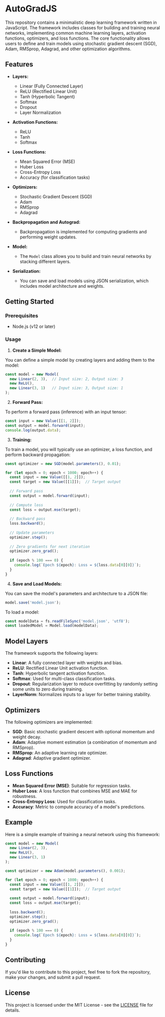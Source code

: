# AutoGradJS

This repository contains a minimalistic deep learning framework written in JavaScript. The framework includes classes for building and training neural networks, implementing common machine learning layers, activation functions, optimizers, and loss functions. The core functionality allows users to define and train models using stochastic gradient descent (SGD), Adam, RMSprop, Adagrad, and other optimization algorithms.

## Features

- **Layers:**
  - Linear (Fully Connected Layer)
  - ReLU (Rectified Linear Unit)
  - Tanh (Hyperbolic Tangent)
  - Softmax
  - Dropout
  - Layer Normalization

- **Activation Functions:**
  - ReLU
  - Tanh
  - Softmax

- **Loss Functions:**
  - Mean Squared Error (MSE)
  - Huber Loss
  - Cross-Entropy Loss
  - Accuracy (for classification tasks)

- **Optimizers:**
  - Stochastic Gradient Descent (SGD)
  - Adam
  - RMSprop
  - Adagrad

- **Backpropagation and Autograd:**
  - Backpropagation is implemented for computing gradients and performing weight updates.

- **Model:**
  - The `Model` class allows you to build and train neural networks by stacking different layers.

- **Serialization:**
  - You can save and load models using JSON serialization, which includes model architecture and weights.

## Getting Started

### Prerequisites

- Node.js (v12 or later)


### Usage

1. **Create a Simple Model:**

You can define a simple model by creating layers and adding them to the model:

```javascript
const model = new Model(
  new Linear(2, 3),  // Input size: 2, Output size: 3
  new ReLU(),
  new Linear(3, 1)   // Input size: 3, Output size: 1
);
```

2. **Forward Pass:**

To perform a forward pass (inference) with an input tensor:

```javascript
const input = new Value([[1, 2]]);
const output = model.forward(input);
console.log(output.data);
```

3. **Training:**

To train a model, you will typically use an optimizer, a loss function, and perform backward propagation:

```javascript
const optimizer = new SGD(model.parameters(), 0.01);

for (let epoch = 0; epoch < 1000; epoch++) {
  const input = new Value([[1, 2]]);
  const target = new Value([[1]]);  // Target output
  
  // Forward pass
  const output = model.forward(input);
  
  // Compute loss
  const loss = output.mse(target);
  
  // Backward pass
  loss.backward();
  
  // Update parameters
  optimizer.step();
  
  // Zero gradients for next iteration
  optimizer.zero_grad();
  
  if (epoch % 100 === 0) {
    console.log(`Epoch ${epoch}: Loss = ${loss.data[0][0]}`);
  }
}
```

4. **Save and Load Models:**

You can save the model's parameters and architecture to a JSON file:

```javascript
model.save('model.json');
```

To load a model:

```javascript
const modelData = fs.readFileSync('model.json', 'utf8');
const loadedModel = Model.load(modelData);
```

## Model Layers

The framework supports the following layers:

- **Linear**: A fully connected layer with weights and bias.
- **ReLU**: Rectified Linear Unit activation function.
- **Tanh**: Hyperbolic tangent activation function.
- **Softmax**: Used for multi-class classification tasks.
- **Dropout**: Regularization layer to reduce overfitting by randomly setting some units to zero during training.
- **LayerNorm**: Normalizes inputs to a layer for better training stability.

## Optimizers

The following optimizers are implemented:

- **SGD**: Basic stochastic gradient descent with optional momentum and weight decay.
- **Adam**: Adaptive moment estimation (a combination of momentum and RMSprop).
- **RMSprop**: An adaptive learning rate optimizer.
- **Adagrad**: Adaptive gradient optimizer.

## Loss Functions

- **Mean Squared Error (MSE)**: Suitable for regression tasks.
- **Huber Loss**: A loss function that combines MSE and MAE for robustness.
- **Cross-Entropy Loss**: Used for classification tasks.
- **Accuracy**: Metric to compute accuracy of a model's predictions.

## Example

Here is a simple example of training a neural network using this framework:

```javascript
const model = new Model(
  new Linear(2, 3),
  new ReLU(),
  new Linear(3, 1)
);

const optimizer = new Adam(model.parameters(), 0.001);

for (let epoch = 0; epoch < 1000; epoch++) {
  const input = new Value([[1, 2]]);
  const target = new Value([[1]]);  // Target output
  
  const output = model.forward(input);
  const loss = output.mse(target);
  
  loss.backward();
  optimizer.step();
  optimizer.zero_grad();
  
  if (epoch % 100 === 0) {
    console.log(`Epoch ${epoch}: Loss = ${loss.data[0][0]}`);
  }
}
```

## Contributing

If you'd like to contribute to this project, feel free to fork the repository, make your changes, and submit a pull request.

## License

This project is licensed under the MIT License - see the [LICENSE](LICENSE) file for details.